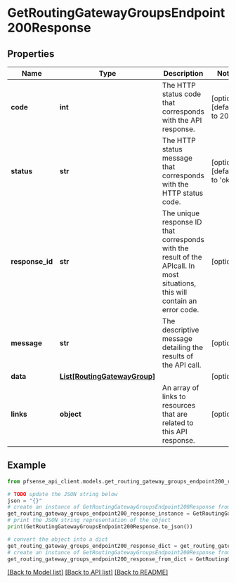 # GetRoutingGatewayGroupsEndpoint200Response


## Properties

Name | Type | Description | Notes
------------ | ------------- | ------------- | -------------
**code** | **int** | The HTTP status code that corresponds with the API response. | [optional] [default to 200]
**status** | **str** | The HTTP status message that corresponds with the HTTP status code. | [optional] [default to 'ok']
**response_id** | **str** | The unique response ID that corresponds with the result of the APIcall. In most situations, this will contain an error code. | [optional] 
**message** | **str** | The descriptive message detailing the results of the API call. | [optional] 
**data** | [**List[RoutingGatewayGroup]**](RoutingGatewayGroup.md) |  | [optional] 
**links** | **object** | An array of links to resources that are related to this API response. | [optional] 

## Example

```python
from pfsense_api_client.models.get_routing_gateway_groups_endpoint200_response import GetRoutingGatewayGroupsEndpoint200Response

# TODO update the JSON string below
json = "{}"
# create an instance of GetRoutingGatewayGroupsEndpoint200Response from a JSON string
get_routing_gateway_groups_endpoint200_response_instance = GetRoutingGatewayGroupsEndpoint200Response.from_json(json)
# print the JSON string representation of the object
print(GetRoutingGatewayGroupsEndpoint200Response.to_json())

# convert the object into a dict
get_routing_gateway_groups_endpoint200_response_dict = get_routing_gateway_groups_endpoint200_response_instance.to_dict()
# create an instance of GetRoutingGatewayGroupsEndpoint200Response from a dict
get_routing_gateway_groups_endpoint200_response_from_dict = GetRoutingGatewayGroupsEndpoint200Response.from_dict(get_routing_gateway_groups_endpoint200_response_dict)
```
[[Back to Model list]](../README.md#documentation-for-models) [[Back to API list]](../README.md#documentation-for-api-endpoints) [[Back to README]](../README.md)


